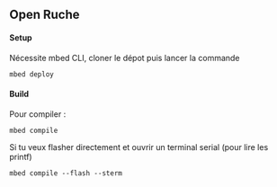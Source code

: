 ## Open Ruche


#### Setup 

Nécessite mbed CLI, cloner le dépot puis lancer la commande

```shell
mbed deploy
```

#### Build

Pour compiler :

```shell
mbed compile
```

Si tu veux flasher directement et ouvrir un terminal serial (pour lire les printf)

```shell
mbed compile --flash --sterm
```

